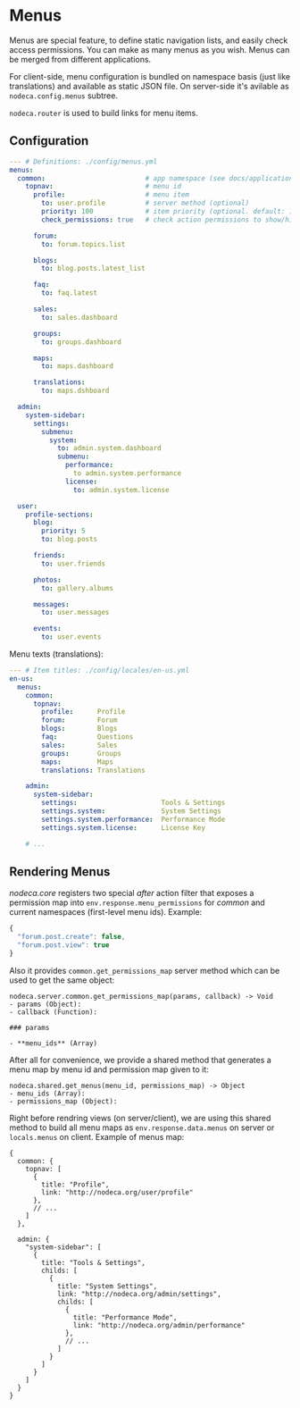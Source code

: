 Menus
=====

Menus are special feature, to define static navigation lists, and easily check
access permissions. You can make as many menus as you wish. Menus can be merged
from different applications.

For client-side, menu configuration is bundled on namespace basis (just like
translations) and available as static JSON file. On server-side it's avilable
as `nodeca.config.menus` subtree.

`nodeca.router` is used to build links for menu items.


Configuration
-------------

``` yaml
--- # Definitions: ./config/menus.yml
menus:
  common:                         # app namespace (see docs/application.md for details on namespaces)
    topnav:                       # menu id
      profile:                    # menu item
        to: user.profile          # server method (optional)
        priority: 100             # item priority (optional. default: 100)
        check_permissions: true   # check action permissions to show/hide item (optional. default: false.)

      forum:
        to: forum.topics.list

      blogs:
        to: blog.posts.latest_list

      faq:
        to: faq.latest

      sales:
        to: sales.dashboard

      groups:
        to: groups.dashboard

      maps:
        to: maps.dashboard

      translations:
        to: maps.dshboard

  admin:
    system-sidebar:
      settings:
        submenu:
          system:
            to: admin.system.dashboard
            submenu:
              performance:
                to admin.system.performance
              license:
                to: admin.system.license

  user:
    profile-sections:
      blog:
        priority: 5
        to: blog.posts

      friends:
        to: user.friends

      photos:
        to: gallery.albums

      messages:
        to: user.messages

      events:
        to: user.events
```

Menu texts (translations):

``` yaml
--- # Item titles: ./config/locales/en-us.yml
en-us:
  menus:
    common:
      topnav:
        profile:      Profile
        forum:        Forum
        blogs:        Blogs
        faq:          Questions
        sales:        Sales
        groups:       Groups
        maps:         Maps
        translations: Translations

    admin:
      system-sidebar:
        settings:                     Tools & Settings
        settings.system:              System Settings
        settings.system.performance:  Performance Mode
        settings.system.license:      License Key

    # ...
```


Rendering Menus
---------------

_nodeca.core_ registers two special _after_ action filter that exposes a
permission map into `env.response.menu_permissions` for _common_ and current
namespaces (first-level menu ids). Example:

``` javascript
{
  "forum.post.create": false,
  "forum.post.view": true
}
```

Also it provides `common.get_permissions_map` server method which can be used
to get the same object:

```
nodeca.server.common.get_permissions_map(params, callback) -> Void
- params (Object):
- callback (Function):

### params

- **menu_ids** (Array)
```

After all for convenience, we provide a shared method that generates a menu map
by menu id and permission map given to it:

```
nodeca.shared.get_menus(menu_id, permissions_map) -> Object
- menu_ids (Array):
- permissions_map (Object):
```

Right before rendring views (on server/client), we are using this shared method
to build all menu maps as `env.response.data.menus` on server or `locals.menus`
on client. Example of menus map:

``` javasript
{
  common: {
    topnav: [
      {
        title: "Profile",
        link: "http://nodeca.org/user/profile"
      },
      // ...
    ]
  },

  admin: {
    "system-sidebar": [
      {
        title: "Tools & Settings",
        childs: [
          {
            title: "System Settings",
            link: "http://nodeca.org/admin/settings",
            childs: [
              {
                title: "Performance Mode",
                link: "http://nodeca.org/admin/performance"
              },
              // ...
            ]
          }
        ]
      }
    ]
  }
}
```
